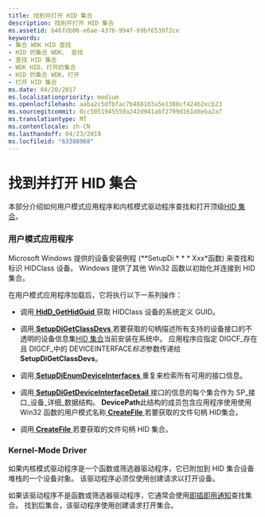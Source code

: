 ```yaml
---
title: 找到并打开 HID 集合
description: 找到并打开 HID 集合
ms.assetid: b46fdb06-e6ae-4376-994f-69bf6539f2ce
keywords:
- 集合 WDK HID 查找
- HID 的集合 WDK、 查找
- 查找 HID 集合
- WDK HID，打开的集合
- HID 的集合 WDK，打开
- 打开 HID 集合
ms.date: 04/20/2017
ms.localizationpriority: medium
ms.openlocfilehash: aaba2c5dfbfac7b488103a5e1388cf424b2ecb23
ms.sourcegitcommit: 0cc5051945559a242d941a6f2799d161d8eba2a7
ms.translationtype: MT
ms.contentlocale: zh-CN
ms.lasthandoff: 04/23/2019
ms.locfileid: "63388968"
---
```

# <a name="finding-and-opening-a-hid-collection"></a>找到并打开 HID 集合





本部分介绍如何用户模式应用程序和内核模式驱动程序查找和打开顶级[HID 集合](hid-collections.md)。

### <a name="user-mode-application"></a>用户模式应用程序

Microsoft Windows 提供的设备安装例程 (**SetupDi * * * Xxx*函数) 来查找和标识 HIDClass 设备。 Windows 提供了其他 Win32 函数以初始化并连接到 HID 集合。

在用户模式应用程序加载后，它将执行以下一系列操作：

-   调用[ **HidD\_GetHidGuid** ](https://msdn.microsoft.com/library/windows/hardware/ff538924)获取 HIDClass 设备的系统定义 GUID。

-   调用[ **SetupDiGetClassDevs** ](https://msdn.microsoft.com/library/windows/hardware/ff551069)若要获取的句柄描述所有支持的设备接口的不透明的设备信息集[HID 集合](hid-collections.md)当前安装在系统中。 应用程序应指定 DIGCF\_存在且 DIGCF\_中的 DEVICEINTERFACE*标志*参数传递给**SetupDiGetClassDevs**。

-   调用[ **SetupDiEnumDeviceInterfaces** ](https://msdn.microsoft.com/library/windows/hardware/ff551015)重复来检索所有可用的接口信息。

-   调用[ **SetupDiGetDeviceInterfaceDetail** ](https://msdn.microsoft.com/library/windows/hardware/ff551120)接口的信息的每个集合作为 SP\_接口\_设备\_详细\_数据结构。 **DevicePath**此结构的成员包含应用程序使用使用 Win32 函数的用户模式名称[ **CreateFile** ](https://msdn.microsoft.com/library/windows/desktop/aa363858)若要获取的文件句柄 HID集合。

-   调用[ **CreateFile** ](https://msdn.microsoft.com/library/windows/desktop/aa363858)若要获取的文件句柄 HID 集合。

### <a name="kernel-mode-driver"></a>Kernel-Mode Driver

如果内核模式驱动程序是一个函数或筛选器驱动程序，它已附加到 HID 集合设备堆栈的一个设备对象。 该驱动程序必须仅使用创建请求以打开设备。

如果该驱动程序不是函数或筛选器驱动程序，它通常会使用[即插即用通知](https://msdn.microsoft.com/library/windows/hardware/ff559640)查找集合。 找到后集合，该驱动程序使用创建请求打开集合。

 

 




